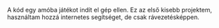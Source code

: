 A kód egy amóba játékot indít el gép ellen. Ez az első kisebb projektem, használtam hozzá internetes segítséget, de csak rávezetésképpen.

